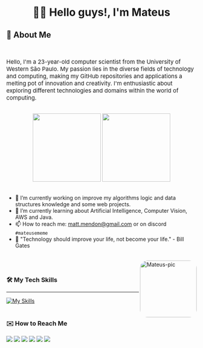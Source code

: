 <h1 align="center"> 🖖🏻 Hello guys!, I'm Mateus</h1>

## 🤔 About Me

<div style="display: inline_block"></br>
    <p align="left" style="font-size: 15px;">
        Hello, I'm a 23-year-old computer scientist from the University of Western São Paulo. My passion lies in the diverse fields of technology and computing, making my GitHub repositories and applications a melting pot of innovation and creativity. I'm enthusiastic about exploring different technologies and domains within the world of computing.
    </p>
</div>

<div align="center" style="display: inline_block"></br>
  <img
       height="180em"
       src="https://github-readme-stats.vercel.app/api?username=mateusememe&show_icons=true&theme=github_dark&count_private=true"
   />
  <img
       height="180em"
       src="https://github-readme-stats.vercel.app/api/top-langs/?username=mateusememe&layout=compact&theme=github_dark"
  />
</div>
</br>

* 🔭 I’m currently working on improve my algorithms logic and data structures knowledge and some web projects.
* 🌱 I’m currently learning about Artificial Intelligence, Computer Vision, AWS and Java.
* 📫 How to reach me: matt.mendon@gmail.com or on discord ```#mateusememe```
* 💭 "Technology should improve your life, not become your life." - Bill Gates

</br>

<img align="right" alt="Mateus-pic" height="150" style="border-radius:20px;" src="https://avatars.githubusercontent.com/u/54865573?v=4">

</br>

### 🛠️ My Tech Skills
------------
[![My Skills](https://skillicons.dev/icons?perline=12&i=js,ts,java,python,cpp,pug,nodejs,react,vuejs,spring,nest,next,tensorflow,tailwind,postgres,mysql,mongodb,firebase,prisma,linux,docker,aws,gcp,figma)](https://skillicons.dev)
<br>
<br>

### ✉️ How to Reach Me

<div> 
  <a href="https://www.youtube.com/@mateusememe" target="_blank"><img src="https://img.shields.io/badge/YouTube-FF0000?style=for-the-badge&logo=youtube&logoColor=white" target="_blank"></a>
  <a href="https://instagram.com/mateusememe" target="_blank"><img src="https://img.shields.io/badge/-Instagram-%23E4405F?style=for-the-badge&logo=instagram&logoColor=white" target="_blank"></a>
  <a href="https://www.twitch.tv/mateusememe" target="_blank"><img src="https://img.shields.io/badge/Twitch-9146FF?style=for-the-badge&logo=twitch&logoColor=white" target="_blank"></a>
  <a target="_blank"><img src="https://img.shields.io/badge/Discord-7289DA?style=for-the-badge&logo=discord&logoColor=white&text=mateusememe" target="_blank"></a> 
  <a href = "mailto:matt.mendon@gmail.com"><img src="https://img.shields.io/badge/-Gmail-%23333?style=for-the-badge&logo=gmail&logoColor=white" target="_blank"></a>
  <a href="https://www.linkedin.com/in/mateus-men" target="_blank"><img src="https://img.shields.io/badge/-LinkedIn-%230077B5?style=for-the-badge&logo=linkedin&logoColor=white" target="_blank"></a> 
</div>
<br>







